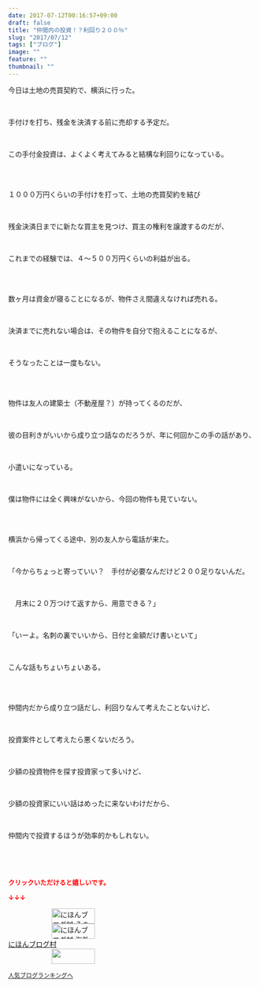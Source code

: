 ```yaml
---
date: 2017-07-12T00:16:57+09:00
draft: false
title: "仲間内の投資！？利回り２００％"
slug: "2017/07/12"
tags: ["ブログ"]
image: ""
feature: ""
thumbnail: ""
---
```

<p>今日は土地の売買契約で、横浜に行った。</p><p> </p><p>手付けを打ち、残金を決済する前に売却する予定だ。</p><p> </p><p>この手付金投資は、よくよく考えてみると結構な利回りになっている。</p><p> </p><p><br/>１０００万円くらいの手付けを打って、土地の売買契約を結び</p><p> </p><p>残金決済日までに新たな買主を見つけ、買主の権利を譲渡するのだが、</p><p> </p><p>これまでの経験では、４～５００万円くらいの利益が出る。</p><p> </p><p><br/>数ヶ月は資金が寝ることになるが、物件さえ間違えなければ売れる。</p><p> </p><p>決済までに売れない場合は、その物件を自分で抱えることになるが、</p><p> </p><p>そうなったことは一度もない。</p><p> </p><p><br/>物件は友人の建築士（不動産屋？）が持ってくるのだが、</p><p> </p><p>彼の目利きがいいから成り立つ話なのだろうが、年に何回かこの手の話があり、</p><p> </p><p>小遣いになっている。</p><p> </p><p>僕は物件には全く興味がないから、今回の物件も見ていない。</p><p> </p><p><br/>横浜から帰ってくる途中、別の友人から電話が来た。</p><p> </p><p>「今からちょっと寄っていい？　手付が必要なんだけど２００足りないんだ。</p><p> </p><p>　月末に２０万つけて返すから、用意できる？」</p><p> </p><p>「いーよ。名刺の裏でいいから、日付と金額だけ書いといて」</p><p> </p><p>こんな話もちょいちょいある。</p><p> </p><p><br/>仲間内だから成り立つ話だし、利回りなんて考えたことないけど、</p><p> </p><p>投資案件として考えたら悪くないだろう。</p><p> </p><p>少額の投資物件を探す投資家って多いけど、</p><p> </p><p>少額の投資家にいい話はめったに来ないわけだから、</p><p> </p><p>仲間内で投資するほうが効率的かもしれない。</p><p> </p><p> </p><p><font color="#ff0000" size="2"><strong>クリックいただけると嬉しいです。</strong></font></p><p><font color="#ff0000" size="2"><strong>↓↓↓</strong></font></p><p><a href="ranking.html?p_cid=01260127" id="&amp;blogmura_banner" target="_blank"><img alt="にほんブログ村 その他生活ブログ 不動産投資へ" border="0" height="31" src="data:image/svg+xml;charset=utf-8,%3Csvg%20xmlns%3D%22http%3A%2F%2Fwww.w3.org%2F2000%2Fsvg%22%20title%3D%22Placeholder%20for%20Images%22%20role%3D%22presentation%22%20viewBox%3D%220%200%2088%2031%22%20%2F%3E" width="88" data-src="//life.blogmura.com/hudousantoushi/img/hudousantoushi88_31.gif" style="aspect-ratio: auto 88 / 31;"/><noscript><img alt="にほんブログ村 その他生活ブログ 不動産投資へ" border="0" height="31" src="//life.blogmura.com/hudousantoushi/img/hudousantoushi88_31.gif" width="88"></noscript></a><br/><a href="ranking.html?p_cid=01260127" target="_blank"><img alt="にほんブログ村 海外生活ブログ バリ島情報へ" border="0" height="31" src="data:image/svg+xml;charset=utf-8,%3Csvg%20xmlns%3D%22http%3A%2F%2Fwww.w3.org%2F2000%2Fsvg%22%20title%3D%22Placeholder%20for%20Images%22%20role%3D%22presentation%22%20viewBox%3D%220%200%2088%2031%22%20%2F%3E" width="88" data-src="https://img-proxy.blog-video.jp/images?url=http%3A%2F%2Foverseas.blogmura.com%2Fbali%2Fimg%2Fbali88_31.gif" style="aspect-ratio: auto 88 / 31;"/><noscript><img alt="にほんブログ村 海外生活ブログ バリ島情報へ" border="0" height="31" src="https://img-proxy.blog-video.jp/images?url=http%3A%2F%2Foverseas.blogmura.com%2Fbali%2Fimg%2Fbali88_31.gif" width="88"></noscript></a><br/><a href="ranking.html?p_cid=01260127" target="_blank">にほんブログ村</a><br/><a href="link.php?1804582" title="人気ブログランキングへ"><img border="0" height="31" src="data:image/svg+xml;charset=utf-8,%3Csvg%20xmlns%3D%22http%3A%2F%2Fwww.w3.org%2F2000%2Fsvg%22%20title%3D%22Placeholder%20for%20Images%22%20role%3D%22presentation%22%20viewBox%3D%220%200%2088%2031%22%20%2F%3E" width="88" data-src="https://blog.with2.net/img/banner/banner_22.gif" style="aspect-ratio: auto 88 / 31;"/><noscript><img border="0" height="31" src="https://blog.with2.net/img/banner/banner_22.gif" width="88"></noscript></a></p><p><a href="link.php?1804582" style="font-size: 12px;">人気ブログランキングへ</a></p>

